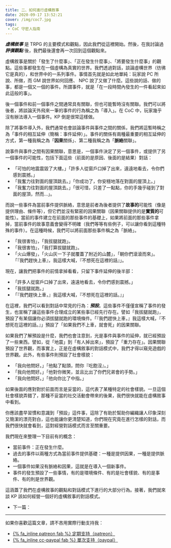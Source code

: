 ```yaml
---
title: 二、如何進行虛構敘事
date: 2020-09-17 13:52:21
cover: /img/coc7.jpg
tags:
 - CoC 守密人指南
---
```


_**虛構敘事**_ 是 TRPG 的主要模式和觀點，因此我們從這裡開始。然後，在我討論過 _**評價觀點**_ 後，我們最後還會再一次回到這個觀點來。

虛構敘事是關於「發生了什麼事」、「正在發生什麼事」、「將要發生什麼事」的觀點。這些事都發生在一個虛構為真實的世界。我們透過對話，談論虛構世界（彷彿它是真的），和世界中的一系列事件。事情首先就是如此地單純：玩家說 PC 所說、所做，而 GM 說世界如何回應、 NPC 說了又做了什麼。這些說的話、做的事，都是一個又一個的事件。所謂事件，就是「在一段時間內發生的一件看起來如此這般的事」。

後一個事件和前一個事件之間通常具有關聯，但也可能暫時沒有關聯。我們可以將後者，將談論天外飛來一筆的事件的行為稱之為「導入」。在 CoC 中，玩家幾乎沒有辦法導入一個事件。KP 倒是很常這樣做。

除了將事件導入外，我們通常也會談論事件與事件之間的關係，我們將這暫時稱之為「事件的相互延伸（簡稱：事件延伸）」。事件的關係有兩種最重要的相互延伸的方式，第一種我稱之為「**因果**關係」、第二種我稱之為「**脈絡**關聯」。

說事件與事件之間有因果關聯，意思是，一個事件決定了另一個事件，或提供了另一個事件的可能性，包括下面這些（前面的是原因、後面的是結果）對話：

* 「可怕的地震震毀了大樓。」「許多人從窗戶口掉了出來，遠遠地看去，令你們感到震撼。」
* 「我奮力往對面的屋頂跳去。」「你成功了，你安穩地落在對面的屋頂上。」
* 「我奮力往對面的屋頂跳去。」「很可惜，只差了一點點，你的手幾乎碰到了對面的屋頂，然而…」。

而說一些事件為當前事件提供脈絡，意思是前者為後者提供了**故事的**可能性（像是提供理由、條件等），但它們並沒有緊密的因果關聯（因果關聯提供的是**實質的**可能性）。當前的事件建立在前面的那些事件的基礎上，如果將前面的那些事件拿掉，當前事件的故事意義會變得不明確（我們等等有些例子，可以讓你看到這種特殊的事件）。在這種時候，我們可以將前面那些事件稱之為「脈絡」。

* 「我很害怕」，「我拔腿就跑」。
* 「我很害怕」，「我打算拔腿就跑」。
* 「火山爆發」，「火山灰一下子就覆蓋了附近的山麓」，「朝你們滾滾而來」。「『我們趕快上車』，我這樣大喊，『不想死在這裡的話』」。

現在，讓我們把事件的前情拿掉看看，只留下事件延伸的後半部：

* 「許多人從窗戶口掉了出來，遠遠地看去，令你們感到震撼。」
* 「我拔腿就跑。」
* 「『我們趕快上車，』我這樣大喊，『不想死在這裡的話。』」

在這裡，我們可以看到對話中常見的行為：_**預設**_。這些事件不僅僅宣稱了事件的發生，也宣稱了讓這些事件合理成立的某些事已經先行存在。譬如「我拔腿就跑」，預設了有某個讓你必須拔腿就跑的環境條件。「『我們趕快上車，』我這樣大喊，『不想死在這裡的話。』」預設了「如果我們不上車，就會死」的因果關聯。

如果我們了解預設是什麼，我們也會注意到，光是事件與事件的延伸，就已經預設了一些東西。譬如，從「地震」到「有人掉出來」，預設了「重力存在」。因果關聯預設了世界觀，而事實上，正是在虛構敘事的對話模式中，我們才得以窺見遊戲的世界觀。此外，有些事件則預設了社會樣貌：

* 「我向他問好。」「他點了點頭，問你『吃飽沒』。」
* 「我向他問好。」「他對你微笑，並且比出了你們兄弟會的手勢。」
* 「我向他問好。」「他向你比了中指。」

如果後面的應對對於前面而言是妥當的，這代表了某種特定的社會樣貌。一旦這個社會樣貌弄錯了，那種不妥當的社交活動會帶來的後果，我們很快就能在虛構敘事中看到。

你應該盡早習慣和意識到「預設」這件事，這除了有助於幫助你編織讓人印象深刻又簡潔的漂亮對白，這也能讓你更清楚知道，你們現在究竟在進行怎樣的對話，而我們很快就會看到，這對經營對話模式而言至關重要。

我們現在來整理一下目前有的概念：

* 當前事件：正在發生什麼。
* 過去的事件以兩種方式為當前事件提供基礎：一種是提供因果，一種是提供脈絡。
* 一個事件如果沒有脈絡和因果，這就是在導入一個新事件。
* 事件的發生預設了一些事情，有的是環境條件、有的是社會樣貌、有的是事件、有的則是世界觀。

這涵蓋了我們在虛構敘事的觀點和對話模式下進行的大部分行為。接著，我們就來談 KP 該如何經營一個好的虛構敘事的對話模式。 

* 下一篇：

---

如果你喜歡這篇文章，請不吝用實際行動支持我：

* [{% fa_inline patreon fab %} 定期支持（patreon）](https://www.patreon.com/weihung)
* [{% fa_inline cc-paypal fab %} 單次支持（paypal）](https://www.paypal.com/pools/c/8jLP7Wsi80)